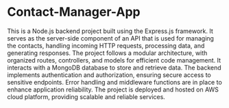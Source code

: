 # Contact-Manager-App
This is a Node.js backend project built using the Express.js framework.
It serves as the server-side component of an API that is used for managing the contacts, 
handling incoming HTTP requests, processing data, and generating responses.
The project follows a modular architecture, with 
organized routes, controllers, and models for efficient code 
management. It interacts with a MongoDB database to store and 
retrieve data. The backend implements authentication and 
authorization, ensuring secure access to sensitive endpoints. Error 
handling and middleware functions are in place to enhance 
application reliability. The project is deployed and hosted on AWS cloud 
platform, providing scalable and reliable services.
